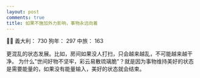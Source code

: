 ```yaml
---
layout: post
comments: true
title: 如果不施加外力影响，事物永远向着
---
```


:bride_with_veil: 義大利： 730 狗年： 297 中旅： 163


更混乱的状态发展。比如，房间如果没人打扫，只会越来越乱，不可能越来越干净。
为什么"世间好物不坚牢，彩云易散琉璃脆"？就是因为事物维持美好的状态是需要能量的，如果没有能量输入，美好的状态就会结束。

